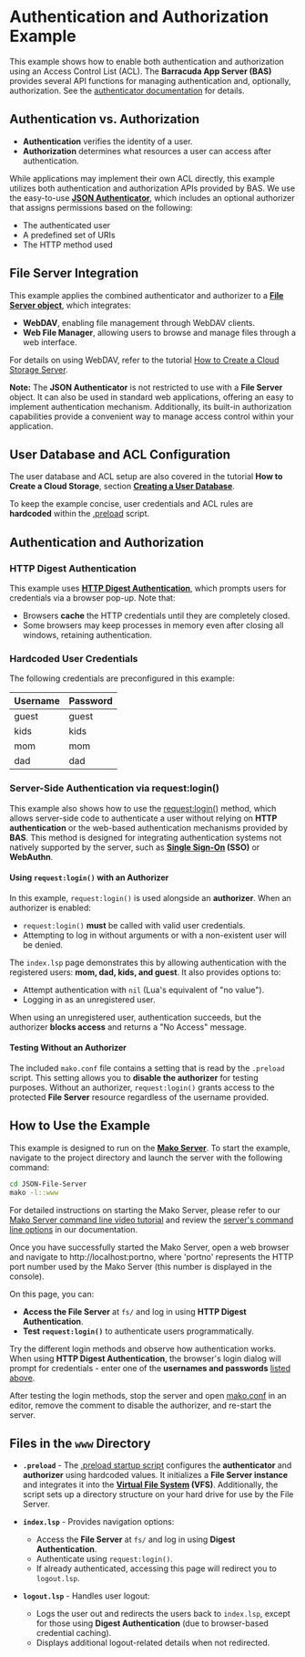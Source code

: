 # Authentication and Authorization Example

This example shows how to enable both authentication and authorization using an Access Control List (ACL). The **Barracuda App Server (BAS)** provides several API functions for managing authentication and, optionally, authorization. See the [authenticator documentation](https://realtimelogic.com/ba/doc/en/lua/lua.html#auth_overview) for details.

## Authentication vs. Authorization

- **Authentication** verifies the identity of a user.
- **Authorization** determines what resources a user can access after authentication.

While applications may implement their own ACL directly, this example utilizes both authentication and authorization APIs provided by BAS. We use the easy-to-use **[JSON Authenticator](https://realtimelogic.com/ba/doc/en/lua/lua.html#ba_create_jsonuser)**, which includes an optional authorizer that assigns permissions based on the following:
- The authenticated user
- A predefined set of URIs
- The HTTP method used

## File Server Integration

This example applies the combined authenticator and authorizer to a **[File Server object](https://realtimelogic.com/ba/doc/en/lua/lua.html#ba_create_wfs)**, which integrates:
- **WebDAV**, enabling file management through WebDAV clients.
- **Web File Manager**, allowing users to browse and manage files through a web interface.

For details on using WebDAV, refer to the tutorial [How to Create a Cloud Storage Server](https://makoserver.net/articles/How-to-Create-a-Cloud-Storage-Server).

**Note:** The **JSON Authenticator** is not restricted to use with a **File Server** object. It can also be used in standard web applications, offering an easy to implement authentication mechanism. Additionally, its built-in authorization capabilities provide a convenient way to manage access control within your application.


## User Database and ACL Configuration

The user database and ACL setup are also covered in the tutorial **How to Create a Cloud Storage**, section **[Creating a User Database](https://makoserver.net/articles/How-to-Create-a-Cloud-Storage-Server#udb)**.

To keep the example concise, user credentials and ACL rules are **hardcoded** within the [.preload](www/.preload) script.

## Authentication and Authorization

### HTTP Digest Authentication

This example uses **[HTTP Digest Authentication](https://realtimelogic.com/ba/doc/en/authentication.html#authtypes)**, which prompts users for credentials via a browser pop-up. Note that:
- Browsers **cache** the HTTP credentials until they are completely closed.
- Some browsers may keep processes in memory even after closing all windows, retaining authentication.

### Hardcoded User Credentials

The following credentials are preconfigured in this example:

| Username | Password |
|----------|----------|
| guest    | guest    |
| kids     | kids     |
| mom      | mom      |
| dad      | dad      |


### Server-Side Authentication via request:login()

This example also shows how to use the [request:login()](https://realtimelogic.com/ba/doc/en/lua/lua.html#request_login) method, which allows server-side code to authenticate a user without relying on **HTTP authentication** or the web-based authentication mechanisms provided by **BAS**. This method is designed for integrating authentication systems not natively supported by the server, such as **[Single Sign-On](../fs-sso/README.md) (SSO)** or **WebAuthn**.

#### Using `request:login()` with an Authorizer

In this example, `request:login()` is used alongside an **authorizer**. When an authorizer is enabled:
- `request:login()` **must** be called with valid user credentials.
- Attempting to log in without arguments or with a non-existent user will be denied.

The `index.lsp` page demonstrates this by allowing authentication with the registered users: **mom, dad, kids, and guest**. It also provides options to:
- Attempt authentication with `nil` (Lua's equivalent of "no value").
- Logging in as an unregistered user.

When using an unregistered user, authentication succeeds, but the authorizer **blocks access** and returns a "No Access" message.

#### Testing Without an Authorizer

The included `mako.conf` file contains a setting that is read by the `.preload` script. This setting allows you to **disable the authorizer** for testing purposes. Without an authorizer, `request:login()` grants access to the protected **File Server** resource regardless of the username provided.




## How to Use the Example

This example is designed to run on the **[Mako Server](https://makoserver.net/download/overview/)**. To start the example, navigate to the project directory and launch the server with the following command:

```sh
cd JSON-File-Server
mako -l::www
```

For detailed instructions on starting the Mako Server, please refer to our [Mako Server command line video tutorial](https://youtu.be/vwQ52ZC5RRg) and review the [server's command line options](https://realtimelogic.com/ba/doc/?url=Mako.html#loadapp) in our documentation.

Once you have successfully started the Mako Server, open a web browser and navigate to http://localhost:portno, where 'portno' represents the HTTP port number used by the Mako Server (this number is displayed in the console).

On this page, you can:
- **Access the File Server** at `fs/` and log in using **HTTP Digest Authentication**.
- **Test `request:login()`** to authenticate users programmatically.

Try the different login methods and observe how authentication works. When using **HTTP Digest Authentication**, the browser's login dialog will prompt for credentials - enter one of the **usernames and passwords** [listed above](#hardcoded-user-credentials).

After testing the login methods, stop the server and open [mako.conf](mako.conf) in an editor, remove the comment to disable the authorizer, and re-start the server.

## Files in the `www` Directory

- **`.preload`** - The [.preload startup script](https://realtimelogic.com/ba/doc/en/Mako.html#preload) configures the **authenticator** and **authorizer** using hardcoded values. It initializes a **File Server instance** and integrates it into the **[Virtual File System](https://realtimelogic.com/ba/doc/en/VirtualFileSystem.html) (VFS)**. Additionally, the script sets up a directory structure on your hard drive for use by the File Server.

- **`index.lsp`** - Provides navigation options:
  - Access the **File Server** at `fs/` and log in using **Digest Authentication**.
  - Authenticate using `request:login()`.
  - If already authenticated, accessing this page will redirect you to `logout.lsp`.

- **`logout.lsp`** - Handles user logout:
  - Logs the user out and redirects the users back to `index.lsp`, except for those using **Digest Authentication** (due to browser-based credential caching).
  - Displays additional logout-related details when not redirected.
